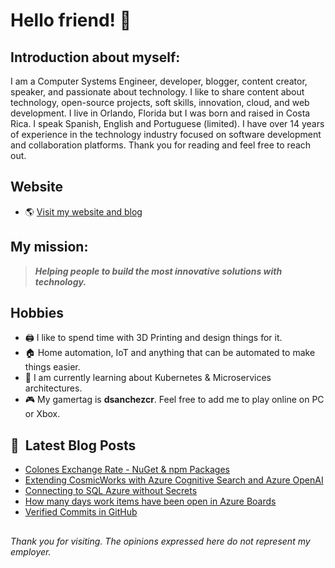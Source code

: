 # Hello friend! 👋

## Introduction about myself:

I am a Computer Systems Engineer, developer, blogger, content creator, speaker, and passionate about technology. I like to share content about technology, open-source projects, soft skills, innovation, cloud, and web development. I live in Orlando, Florida but I was born and raised in Costa Rica. I speak Spanish, English and Portuguese (limited). I have over 14 years of experience in the technology industry focused on software development and collaboration platforms. Thank you for reading and feel free to reach out.

## Website
- 🌎 [Visit my website and blog](https://dsanchezcr.com)

## My mission:
> ***Helping people to build the most innovative solutions with technology.***

## Hobbies 
- 🖨️ I like to spend time with 3D Printing and design things for it.
- 🏠 Home automation, IoT and anything that can be automated to make things easier.
- 🌱 I am currently learning about Kubernetes & Microservices architectures.
- 🎮 My gamertag is **dsanchezcr**. Feel free to add me to play online on PC or Xbox.

## 📕 &nbsp;**Latest Blog Posts**
<!-- BLOG-POST-LIST:START -->
- [Colones Exchange Rate - NuGet &amp; npm Packages](https://dsanchezcr.com/blog/colones-exchange-rate-package)
- [Extending CosmicWorks with Azure Cognitive Search and Azure OpenAI](https://dsanchezcr.com/blog/cosmicworks-azure-cognitive-search-azure-openai)
- [Connecting to SQL Azure without Secrets](https://dsanchezcr.com/blog/SQL-Azure-Without-Secrets)
- [How many days work items have been open in Azure Boards](https://dsanchezcr.com/blog/days-work-items-open)
- [Verified Commits in GitHub](https://dsanchezcr.com/blog/verified-commits-in-github)
<!-- BLOG-POST-LIST:END -->

##
*Thank you for visiting. The opinions expressed here do not represent my employer.*
